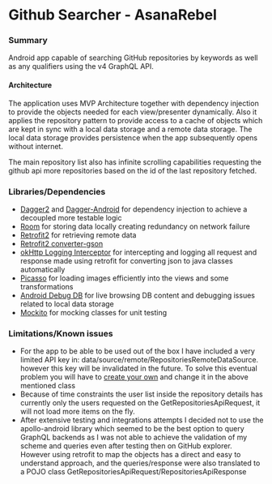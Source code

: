 # Github Searcher - AsanaRebel
### Summary

Android app capable of searching GitHub repositories by keywords as well as any qualifiers using the
v4 GraphQL API.

#### Architecture

The application uses MVP Architecture together with dependency injection to provide the objects 
needed for each view/presenter dynamically. Also it applies the repository pattern to provide access
 to a cache of objects which are kept in sync with a local data storage and a remote data storage. 
 The local data storage provides persistence when the app subsequently opens without internet.
 
 The main repository list also has infinite scrolling capabilities requesting the github api more
 repositories based on the id of the last repository fetched.

### Libraries/Dependencies
* [Dagger2](http://google.github.io/dagger/) and 
[Dagger-Android](https://google.github.io/dagger//android.html) for dependency injection to achieve 
a decoupled more testable logic
* [Room](https://developer.android.com/topic/libraries/architecture/room) for storing data locally 
creating redundancy on network failure
* [Retrofit2](http://square.github.io/retrofit/) for retrieving remote data
* [Retrofit2 converter-gson](https://github.com/square/retrofit/tree/master/retrofit-converters/gson)
* [okHttp Logging Interceptor](https://github.com/square/okhttp/tree/master/okhttp-logging-interceptor)
  for intercepting and logging all request and response made using retrofit 
for converting json to java classes automatically
* [Picasso](http://square.github.io/picasso/) for loading images efficiently into the views and some 
transformations
* [Android Debug DB](https://github.com/amitshekhariitbhu/Android-Debug-Database) 
 for live browsing DB content and debugging issues related to local data storage
* [Mockito](https://github.com/mockito/mockito)  for mocking classes for unit testing

### Limitations/Known issues
* For the app to be able to be used out of the box I have included a very limited API key in:
data/source/remote/RepositoriesRemoteDataSource. however this key will be invalidated in the future.
 To solve this eventual problem you will have to 
 [create your own](https://developer.github.com/v4/guides/forming-calls/#authenticating-with-graphql) 
 and change it in the above mentioned class  
* Because of time constraints the user list inside the repository details has currently only the 
users requested on the GetRepositoriesApiRequest, it will not load more items on the fly.
* After extensive testing and integrations attempts I decided not to use the apollo-android library
which seemed to be the best option to query GraphQL backends as I was not able to achieve the validation
of my scheme and queries even after testing then on GitHub explorer. However using retrofit to map
the objects has a direct and easy to understand approach, and the queries/response were also translated
 to a POJO class GetRepositoriesApiRequest/RepositoriesApiResponse 



